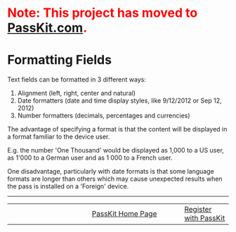 # <font color='#ff0000'>Note: This project has moved to <a href='https://passkit.com/documentation/'>PassKit.com</a>.</font> #

# Formatting Fields #

Text fields can be formatted in 3 different ways:

  1. Alignment (left, right, center and natural)
  1. Date formatters (date and time display styles, like 9/12/2012 or Sep 12, 2012)
  1. Number formatters (decimals, percentages and currencies)

The advantage of specifying a format is that the content will be displayed in a format familiar to the device user.

E.g. the number 'One Thousand' would be displayed as 1,000 to a US user, as 1'000 to a German user and as 1 000 to a French user.

One disadvantage, particularly with date formats is that some language formats are longer than others which may cause unexpected results when the pass is installed on a 'Foreign' device.


---


<table border='0'>
<blockquote><tr>
<blockquote><td width='361'></td>
<td width='353'><a href='http://PassKit.com/'>PassKit Home Page</a></td>
<td width='128'><a href='https://create.passkit.com'>Register with PassKit</a></td>
</blockquote></tr>
</table>